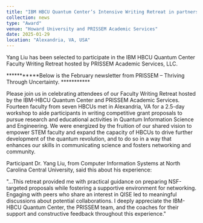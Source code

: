 ```yaml
---
title: "IBM HBCU Quantum Center’s Intensive Writing Retreat in partnership with PRISSEM Academic Services"
collection: news
type: "Award"
venue: "Howard University and PRISSEM Academic Services"
date: 2025-01-29
location: "Alexandria, VA, USA"
---
```

Yang Liu has been selected to participate in the IBM HBCU Quantum Center Faculty Writing Retreat hosted by PRISSEM Academic Services, LLC. 

***********Below is the February newsletter from PRISSEM – Thriving Through Uncertainty. ***********

Please join us in celebrating attendees of our Faculty Writing Retreat hosted by the IBM-HBCU Quantum Center and PRISSEM Academic Services. Fourteen faculty from seven HBCUs met in Alexandria, VA for a 2.5-day workshop to aide participants in writing competitive grant proposals to pursue research and educational activities in Quantum Information Science and Engineering. We were energized by the fruition of our shared vision to empower STEM faculty and expand the capacity of HBCUs to drive further development of the quantum revolution, and to do so in a way that enhances our skills in communicating science and fosters networking and community.

Participant Dr. Yang Liu, from Computer Information Systems at North Carolina Central University, said this about his experience:

"...This retreat provided me with practical guidance on preparing NSF-targeted proposals while fostering a supportive environment for networking. Engaging with peers who share an interest in QISE led to meaningful discussions about potential collaborations. I deeply appreciate the IBM-HBCU Quantum Center, the PRISSEM team, and the coaches for their support and constructive feedback throughout this experience."

